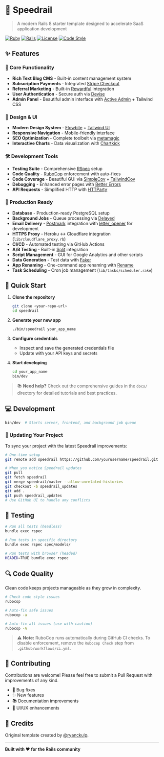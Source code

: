 # 🚀 Speedrail

> A modern Rails 8 starter template designed to accelerate SaaS application development

[![Ruby](https://img.shields.io/badge/Ruby-3.4.5-red.svg)](https://www.ruby-lang.org/)
[![Rails](https://img.shields.io/badge/Rails-8.0.2.1-red.svg)](https://rubyonrails.org/)
[![License](https://img.shields.io/badge/License-MIT-green.svg)](LICENSE)
[![Code Style](https://img.shields.io/badge/Code%20Style-RuboCop-blue.svg)](https://rubocop.org/)

## ✨ Features
### 🎯 Core Functionality
- **Rich Text Blog CMS** - Built-in content management system
- **Subscription Payments** - Integrated [Stripe Checkout](https://docs.stripe.com/payments/accept-a-payment?platform=web&ui=embedded-form)
- **Referral Marketing** - Built-in [Rewardful](https://www.rewardful.com/?via=speedrail) integration
- **User Authentication** - Secure auth via [Devise](https://github.com/plataformatec/devise)
- **Admin Panel** - Beautiful admin interface with [Active Admin](https://github.com/activeadmin/activeadmin/) + Tailwind CSS

### 🎨 Design & UI
- **Modern Design System** - [Flowbite](https://flowbite.com/) + [Tailwind UI](https://tailwindui.com/)
- **Responsive Navigation** - Mobile-friendly interface
- **SEO Optimization** - Complete toolbelt via [metamagic](https://github.com/lassebunk/metamagic)
- **Interactive Charts** - Data visualization with [Chartkick](https://chartkick.com)

### 🛠️ Development Tools
- **Testing Suite** - Comprehensive [RSpec](https://github.com/rspec/rspec-rails/) setup
- **Code Quality** - [RuboCop](https://rubocop.org/) enforcement with auto-fixes
- **Code Coverage** - Beautiful GUI via [SimpleCov](https://github.com/simplecov-ruby/simplecov) + [TailwindCov](https://github.com/chiefpansancolt/simplecov-tailwindcss)
- **Debugging** - Enhanced error pages with [Better Errors](https://github.com/charliesome/better_errors)
- **API Requests** - Simplified HTTP with [HTTParty](https://github.com/jnunemaker/httparty)

### 🚀 Production Ready
- **Database** - Production-ready PostgreSQL setup
- **Background Jobs** - Queue processing via [Delayed](https://rubygems.org/gems/delayed)
- **Email Delivery** - [Postmark](https://postmarkapp.com/) integration with [letter_opener](https://github.com/ryanb/letter_opener) for development
- **HTTPS Proxy** - Heroku ↔ Cloudflare integration (`lib/cloudflare_proxy.rb`)
- **CI/CD** - Automated testing via GitHub Actions
- **A/B Testing** - Built-in [Split](https://github.com/splitrb/split/) integration
- **Script Management** - GUI for Google Analytics and other scripts
- **Data Generation** - Test data with [Faker](https://github.com/faker-ruby/faker)
- **App Renaming** - One-command app renaming with [Rename](https://github.com/get/Rename)
- **Task Scheduling** - Cron job management (`lib/tasks/scheduler.rake`)

## 🚀 Quick Start
1. **Clone the repository**
   ```bash
   git clone <your-repo-url>
   cd speedrail
   ```

2. **Generate your new app**
   ```bash
   ./bin/speedrail your_app_name
   ```

3. **Configure credentials**
   - Inspect and save the generated credentials file
   - Update with your API keys and secrets

4. **Start developing**
   ```bash
   cd your_app_name
   bin/dev
   ```

> 📚 **Need help?** Check out the comprehensive guides in the `docs/` directory for detailed tutorials and best practices.

## 💻 Development
```bash
bin/dev  # Starts server, frontend, and background job queue
```

### 🔄 Updating Your Project

To sync your project with the latest Speedrail improvements:

```bash
# One-time setup
git remote add speedrail https://github.com/yourusername/speedrail.git

# When you notice Speedrail updates
git pull
git fetch speedrail
git merge speedrail/master --allow-unrelated-histories
git checkout -b speedrail_updates
git add .
git push speedrail_updates
# Use GitHub UI to handle any conflicts
```

## 🧪 Testing
```bash
# Run all tests (headless)
bundle exec rspec

# Run tests in specific directory
bundle exec rspec spec/models/

# Run tests with browser (headed)
HEADED=TRUE bundle exec rspec
```

## 🔍 Code Quality

Clean code keeps projects manageable as they grow in complexity.

```bash
# Check code style issues
rubocop

# Auto-fix safe issues
rubocop -a

# Auto-fix all issues (use with caution)
rubocop -A
```

> ⚠️ **Note:** RuboCop runs automatically during GitHub CI checks. To disable enforcement, remove the `Rubocop Check` step from `.github/workflows/ci.yml`.

## 🤝 Contributing

Contributions are welcome! Please feel free to submit a Pull Request with improvements of any kind.

- 🐛 Bug fixes
- ✨ New features
- 📚 Documentation improvements
- 🎨 UI/UX enhancements

## 🙏 Credits

Original template created by [@ryanckulp](https://twitter.com/ryanckulp).

---

**Built with ❤️ for the Rails community**
